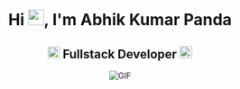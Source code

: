<h1 align="center">Hi <img src="https://github.com/YourUsername/YourUsername/blob/main/icons/Hi.gif" width="28px"/>, I'm Abhik Kumar Panda</h1>
<h2 align="center">
  <img src="https://komarev.com/ghpvc/?username=Abhik123-creator&color=dc143c&style=for-the-badge" alt="Profile Views" style="height:21px;">
  Fullstack Developer
  <a href="https://codingistic.com/">
    <img src="https://img.shields.io/badge/Portfolio-543DE0?style=for-the-badge&logo=About.me&logoColor=white" alt="Portfolio" style="height:22px;">
  </a>
</h2>
<div align="center">
 <img alt="GIF" src="https://i.giphy.com/media/v1.Y2lkPTc5MGI3NjExMnVocXg2OXdxeHp4bnpyd2tmNHp6djR2MWVsMGRlMXpqcDl3bTcydiZlcD12MV9pbnRlcm5hbF9naWZfYnlfaWQmY3Q9Zw/fmkYSBlJt3XjNF6p9c/giphy.gif" />
</div>
